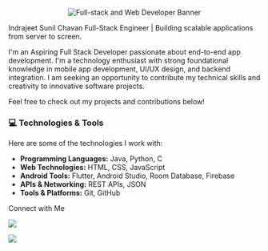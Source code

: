 <p align="center">
  <img src="https://storage.googleapis.com/gcs-image-generation-content/0" alt="Full-stack and Web Developer Banner">
</p>

Indrajeet Sunil Chavan
Full-Stack Engineer | Building scalable applications from server to screen.

I'm an Aspiring Full Stack Developer passionate about end-to-end app development. I'm a technology enthusiast with strong foundational knowledge in mobile app development, UI/UX design, and backend integration. I am seeking an opportunity to contribute my technical skills and creativity to innovative software projects.

Feel free to check out my projects and contributions below!

### 💻 Technologies & Tools

Here are some of the technologies I work with:

* **Programming Languages:** Java, Python, C
* **Web Technologies:** HTML, CSS, JavaScript
* **Android Tools:** Flutter, Android Studio, Room Database, Firebase
* **APIs & Networking:** REST APIs, JSON
* **Tools & Platforms:** Git, GitHub
  
Connect with Me

[<img src="https://img.shields.io/badge/LinkedIn-0077B5?style=for-the-badge&logo=linkedin&logoColor=white">](https://www.linkedin.com/in/indrachavan)

[<img src="https://img.shields.io/badge/Email-D14836?style=for-the-badge&logo=gmail&logoColor=white">](mailto:indrajeetchavan137@gmail.com)
